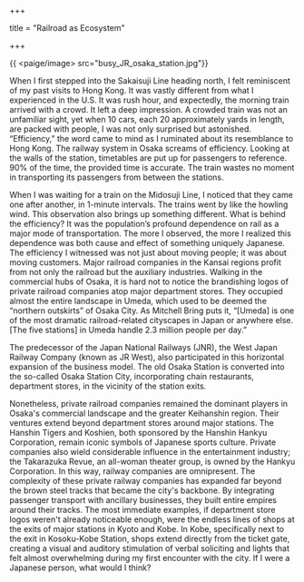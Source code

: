 +++

title = "Railroad as Ecosystem"

+++

{{ <paige/image> src="busy_JR_osaka_station.jpg"}}

When I first stepped into the Sakaisuji Line heading north, I felt reminiscent of my past visits to Hong Kong. It was vastly different from what I experienced in the U.S. It was rush hour, and expectedly, the morning train arrived with a crowd. It left a deep impression. A crowded train was not an unfamiliar sight, yet when 10 cars, each 20 approximately yards in length, are packed with people, I was not only surprised but astonished. “Efficiency,” the word came to mind as I ruminated about its resemblance to Hong Kong. The railway system in Osaka screams of efficiency. Looking at the walls of the station, timetables are put up for passengers to reference. 90% of the time, the provided time is accurate. The train wastes no moment in transporting its passengers from between the stations.

When I was waiting for a train on the Midosuji Line, I noticed that they came one after another, in 1-minute intervals. The trains went by like the howling wind. This observation also brings up something different. What is behind the efficiency? It was the population’s profound dependence on rail as a major mode of transportation. The more I observed, the more I realized this dependence was both cause and effect of something uniquely Japanese. The efficiency I witnessed was not just about moving people; it was about moving customers. Major railroad companies in the Kansai regions profit from not only the railroad but the auxiliary industries. Walking in the commercial hubs of Osaka, it is hard not to notice the brandishing logos of private railroad companies atop major department stores. They occupied almost the entire landscape in Umeda, which used to be deemed the “northern outskirts” of Osaka City. As Mitchell Bring puts it, “[Umeda] is one of the most dramatic railroad-related cityscapes in Japan or anywhere else. [The five stations] in Umeda handle 2.3 million people per day.”

The predecessor of the Japan National Railways (JNR), the West Japan Railway Company (known as JR West), also participated in this horizontal expansion of the business model. The old Osaka Station is converted into the so-called Osaka Station City, incorporating chain restaurants, department stores, in the vicinity of the station exits.

Nonetheless, private railroad companies remained the dominant players in Osaka's commercial landscape and the greater Keihanshin region. Their ventures extend beyond department stores around major stations. The Hanshin Tigers and Koshien, both sponsored by the Hanshin Hankyu Corporation, remain iconic symbols of Japanese sports culture. Private companies also wield considerable influence in the entertainment industry; the Takarazuka Revue, an all-woman theater group, is owned by the Hankyu Corporation. In this way, railway companies are omnipresent. The complexity of these private railway companies has expanded far beyond the brown steel tracks that became the city's backbone. By integrating passenger transport with ancillary businesses, they built entire empires around their tracks. The most immediate examples, if department store logos weren't already noticeable enough, were the endless lines of shops at the exits of major stations in Kyoto and Kobe. In Kobe, specifically next to the exit in Kosoku-Kobe Station, shops extend directly from the ticket gate, creating a visual and auditory stimulation of verbal soliciting and lights that felt almost overwhelming during my first encounter with the city. If I were a Japanese person, what would I think?